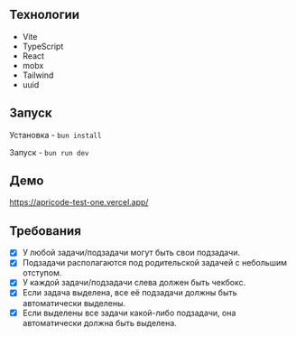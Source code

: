 
## Технологии

- Vite
- TypeScript
- React
- mobx
- Tailwind
- uuid

## Запуск

Установка - `bun install`

Запуск - `bun run dev`

## Демо

https://apricode-test-one.vercel.app/

## Требования

- [x] У любой задачи/подзадачи могут быть свои подзадачи.
- [x] Подзадачи располагаются под родительской задачей с небольшим отступом.
- [x] У каждой задачи/подзадачи слева должен быть чекбокс.
- [x] Если задача выделена, все её подзадачи должны быть автоматически выделены.
- [x] Если выделены все задачи какой-либо подзадачи, она автоматически должна быть выделена.